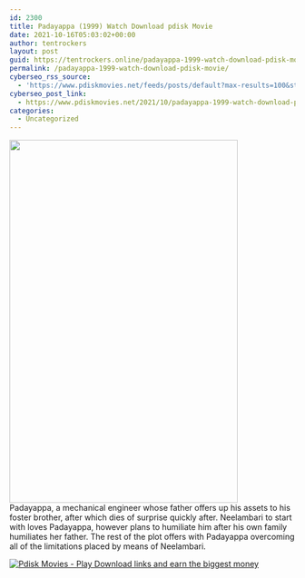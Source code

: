 ```yaml
---
id: 2300
title: Padayappa (1999) Watch Download pdisk Movie
date: 2021-10-16T05:03:02+00:00
author: tentrockers
layout: post
guid: https://tentrockers.online/padayappa-1999-watch-download-pdisk-movie/
permalink: /padayappa-1999-watch-download-pdisk-movie/
cyberseo_rss_source:
  - 'https://www.pdiskmovies.net/feeds/posts/default?max-results=100&start-index=1'
cyberseo_post_link:
  - https://www.pdiskmovies.net/2021/10/padayappa-1999-watch-download-pdisk.html
categories:
  - Uncategorized
---
```

<div class="separator">
  <a href="https://blogger.googleusercontent.com/img/a/AVvXsEgPuRMHvCGiJ78t-sSl3WF1WVjn88803oBaEmdxUBodV15QYhsnMfJK5bwhgI1o66U5gqOgSOIPKYOxGevZfKEcoteyRlqKSZUxe-sUUNc4mln-dI78wLh3xzpVv_tFmFIJcYB7i-lJ6acmzbORuZ6Dz-0XKoGxR2m7gc4BETag7dezsz2-l1FqMClH=s398" imageanchor="1"><img loading="lazy" border="0" data-original-height="398" data-original-width="250" height="640" src="https://blogger.googleusercontent.com/img/a/AVvXsEgPuRMHvCGiJ78t-sSl3WF1WVjn88803oBaEmdxUBodV15QYhsnMfJK5bwhgI1o66U5gqOgSOIPKYOxGevZfKEcoteyRlqKSZUxe-sUUNc4mln-dI78wLh3xzpVv_tFmFIJcYB7i-lJ6acmzbORuZ6Dz-0XKoGxR2m7gc4BETag7dezsz2-l1FqMClH=w402-h640" width="402" /></a>
</div>



<div>
  <span>Padayappa, a mechanical engineer whose father offers up his assets to his foster brother, after which dies of surprise quickly after. Neelambari to start with loves Padayappa, however plans to humiliate him after his own family humiliates her father. The rest of the plot offers with Padayappa overcoming all of the limitations placed by means of Neelambari.</span>
</div>

[![](https://1.bp.blogspot.com/-a93bp85aB6g/YUXjACCiX3I/AAAAAAAAbQE/GHmPI7h0af0tqn6tYzd0cdrDv9Hu9LUSACLcBGAsYHQ/s16000/Play_it_New-removebg-preview.png "Pdisk Movies - Play Download links and earn the biggest money")](https://pdisklink.com/1/bnYybWtwMDAwcDM3?dn=1)